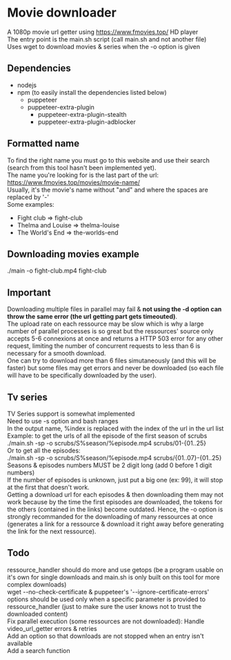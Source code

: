 
# Movie downloader 
A 1080p movie url getter using https://www.fmovies.top/ HD player  
The entry point is the main.sh script (call main.sh and not another file)  
Uses wget to download movies & series when the -o option is given  

## Dependencies
- nodejs
- npm (to easily install the dependencies listed below)
    - puppeteer
    - puppeteer-extra-plugin
        - puppeteer-extra-plugin-stealth
        - puppeteer-extra-plugin-adblocker

## Formatted name
To find the right name you must go to this website and use their search (search from this tool hasn't been implemented yet).  
The name you're looking for is the last part of the url: https://www.fmovies.top/movies/movie-name/  
Usually, it's the movie's name without "and" and where the spaces are replaced by '-'  
Some examples:
- Fight club => fight-club
- Thelma and Louise => thelma-louise
- The World's End => the-worlds-end

## Downloading movies example
./main -o fight-club.mp4 fight-club  

## Important
Downloading multiple files in parallel may fail & **not using the -d option can throw the same error (the url getting part gets timeouted)**.  
The upload rate on each ressource may be slow which is why a large number of parallel processes is so great but the ressources' source only accepts 5-6 connexions at once and returns a HTTP 503 error for any other request, limiting the number of concurrent requests to less than 6 is necessary for a smooth download.  
One can try to download more than 6 files simutaneously (and this will be faster) but some files may get errors and never be downloaded (so each file will have to be specifically downloaded by the user).  

## Tv series
TV Series support is somewhat implemented  
Need to use -s option and bash ranges  
In the output name, %index is replaced with the index of the url in the url list  
Example: to get the urls of all the episode of the first season of scrubs  
./main.sh -sp -o scrubs/S%season/%episode.mp4 scrubs/01-{01..25}  
Or to get all the episodes:  
./main.sh -sp -o scrubs/S%season/%episode.mp4 scrubs/{01..07}-{01..25}  
Seasons & episodes numbers MUST be 2 digit long (add 0 before 1 digit numbers)  
If the number of episodes is unknown, just put a big one (ex: 99), it will stop at the first that doesn't work.  
Getting a download url for each episodes & then downloading them may not work because by the time the first episodes are downloaded, the tokens for the others (contained in the links) become outdated. Hence, the -o option is strongly recommanded for the downloading of many ressources at once (generates a link for a ressource & download it right away before generating the link for the next ressource).  

## Todo
ressource\_handler should do more and use getops (be a program usable on it's own for single downloads and main.sh is only built on this tool for more complex downloads)  
wget --no-check-certificate & puppeteer's '--ignore-certificate-errors' options should be used only when a specific parameter is provided to ressource\_handler (just to make sure the user knows not to trust the downloaded content)  
Fix parallel execution (some ressources are not downloaded): Handle video\_url\_getter errors & retries  
Add an option so that downloads are not stopped when an entry isn't available  
Add a search function  

